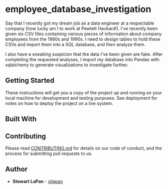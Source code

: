 # employee_database_investigation

Say that I recently got my dream job as a data engineer at a respectable company (how lucky am I to work at Pewlett Hackard!). I've recently been given six CSV files containing various pieces of information about company employees from the 1980s and 1990s. I need to design tables to hold these CSVs and import them into a SQL database, and then analyze them.

I also have a sneaking suspicion that the data I've been given are fake. After completing the requested analyses, I import my database into Pandas with sqlalchemy to generate visualizations to investigate further.

## Getting Started

These instructions will get you a copy of the project up and running on your local machine for development and testing purposes. See deployment for notes on how to deploy the project on a live system.


## Built With


## Contributing

Please read [CONTRIBUTING.md](https://gist.github.com/PurpleBooth/b24679402957c63ec426) for details on our code of conduct, and the process for submitting pull requests to us.

## Author

* **Stewart LaPan** - [sjlapan](https://github.com/sjlapan)





